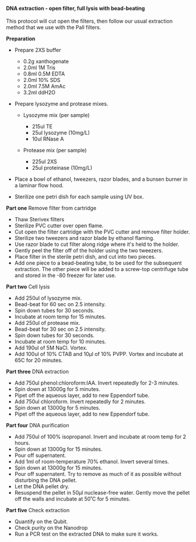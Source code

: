 #### DNA extraction - open filter, full lysis with bead-beating

This protocol will cut open the filters, then follow our usual extraction method that we use with the Pall filters.

**Preparation**

- Prepare 2XS buffer


	- 0.2g xanthogenate
	- 2.0ml 1M Tris
	- 0.8ml 0.5M EDTA
	- 2.0ml 10% SDS
	- 2.0ml 7.5M AmAc
	- 3.2ml ddH2O

- Prepare lysozyme and protease mixes.

	- Lysozyme mix (per sample)
		- 215ul TE
		- 25ul lysozyme (10mg/L)
		- 10ul RNase A

	- Protease mix (per sample)
		- 225ul 2XS
		- 25ul proteinase (10mg/L)

- Place a bowl of ethanol, tweezers, razor blades, and a bunsen burner in a laminar flow hood.
- Sterilize one petri dish for each sample using UV box.

**Part one** Remove filter from cartridge

- Thaw Sterivex filters
- Sterilize PVC cutter over open flame.
- Cut open the filter cartridge with the PVC cutter and remove filter holder.
- Sterilize two tweezers and razor blade by ethanol flaming.
- Use razor blade to cut filter along ridge where it's held to the holder.
- Gently peel the filter off of the holder using the two tweezers.
- Place filter in the sterile petri dish, and cut into two pieces.
- Add one piece to a bead-beating tube, to be used for the subsequent extraction. The other piece will be added to a screw-top centrifuge tube and stored in the -80 freezer for later use.

**Part two** Cell lysis

- Add 250ul of lysozyme mix.
- Bead-beat for 60 sec on 2.5 intensity.
- Spin down tubes for 30 seconds.
- Incubate at room temp for 15 minutes.
- Add 250ul of protease mix.
- Bead-beat for 30 sec on 2.5 intensity.
- Spin down tubes for 30 seconds.
- Incubate at room temp for 10 minutes.
- Add 190ul of 5M NaCl. Vortex.
- Add 100ul of 10% CTAB and 10µl of 10% PVPP. Vortex and incubate at 65C for 20 minutes.

**Part three** DNA extraction

- Add 750ul phenol:chloroform:IAA. Invert repeatedly for 2-3 minutes.
- Spin down at 13000g for 5 minutes.
- Pipet off the aqueous layer, add to new Eppendorf tube.
- Add 750ul chloroform. Invert repeatedly for 2 minutes.
- Spin down at 13000g for 5 minutes.
- Pipet off the aqueous layer, add to new Eppendorf tube.

**Part four** DNA purification

- Add 750ul of 100% isopropanol. Invert and incubate at room temp for 2 hours.
- Spin down at 13000g for 15 minutes.
- Pour off supernatent.
- Add 1ml of room-temperature 70% ethanol. Invert several times.
- Spin down at 13000g for 15 minutes.
- Pour off supernatent. Try to remove as much of it as possible without disturbing the DNA pellet.
- Let the DNA pellet dry.
- Resuspend the pellet in 50µl nuclease-free water. Gently move the pellet off the walls and incubate at 50˚C for 5 minutes.

**Part five** Check extraction

- Quantify on the Qubit.
- Check purity on the Nanodrop
- Run a PCR test on the extracted DNA to make sure it works.
